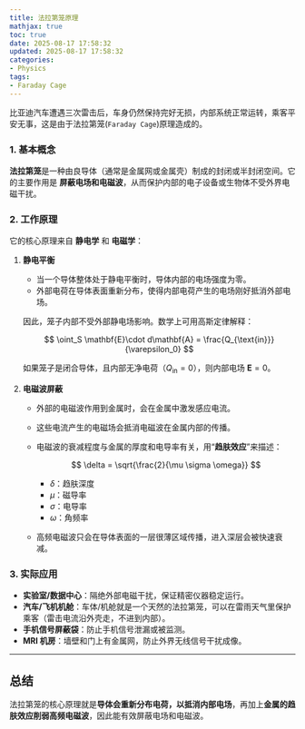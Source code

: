 ```yaml
---
title: 法拉第笼原理
mathjax: true
toc: true
date: 2025-08-17 17:58:32
updated: 2025-08-17 17:58:32
categories:
- Physics
tags:
- Faraday Cage
---
```


比亚迪汽车遭遇三次雷击后，车身仍然保持完好无损，内部系统正常运转，乘客平安无事，这是由于法拉第笼(`Faraday Cage`)原理造成的。

<!--more-->

### 1. 基本概念

**法拉第笼**是一种由良导体（通常是金属网或金属壳）制成的封闭或半封闭空间。它的主要作用是 **屏蔽电场和电磁波**，从而保护内部的电子设备或生物体不受外界电磁干扰。

### 2. 工作原理

它的核心原理来自 **静电学** 和 **电磁学**：

1. **静电平衡**

   * 当一个导体整体处于静电平衡时，导体内部的电场强度为零。
   * 外部电荷在导体表面重新分布，使得内部电荷产生的电场刚好抵消外部电场。

   因此，笼子内部不受外部静电场影响。数学上可用高斯定律解释：

   $$
   \oint_S \mathbf{E}\cdot d\mathbf{A} = \frac{Q_{\text{in}}}{\varepsilon_0}
   $$

   如果笼子是闭合导体，且内部无净电荷（$Q_{\text{in}}=0$），则内部电场 $\mathbf{E} = 0$。

2. **电磁波屏蔽**

   * 外部的电磁波作用到金属时，会在金属中激发感应电流。
   * 这些电流产生的电磁场会抵消电磁波在金属内部的传播。
   * 电磁波的衰减程度与金属的厚度和电导率有关，用“**趋肤效应**”来描述：

     $$
     \delta = \sqrt{\frac{2}{\mu \sigma \omega}}
     $$

     * $\delta$：趋肤深度
     * $\mu$：磁导率
     * $\sigma$：电导率
     * $\omega$：角频率
   * 高频电磁波只会在导体表面的一层很薄区域传播，进入深层会被快速衰减。


### 3. 实际应用

* **实验室/数据中心**：隔绝外部电磁干扰，保证精密仪器稳定运行。
* **汽车/飞机机舱**：车体/机舱就是一个天然的法拉第笼，可以在雷雨天气里保护乘客（雷击电流沿外壳走，不进到内部）。
* **手机信号屏蔽袋**：防止手机信号泄漏或被监测。
* **MRI 机房**：墙壁和门上有金属网，防止外界无线信号干扰成像。

---

## 总结

法拉第笼的核心原理就是**导体会重新分布电荷，以抵消内部电场**，再加上**金属的趋肤效应削弱高频电磁波**，因此能有效屏蔽电场和电磁波。

